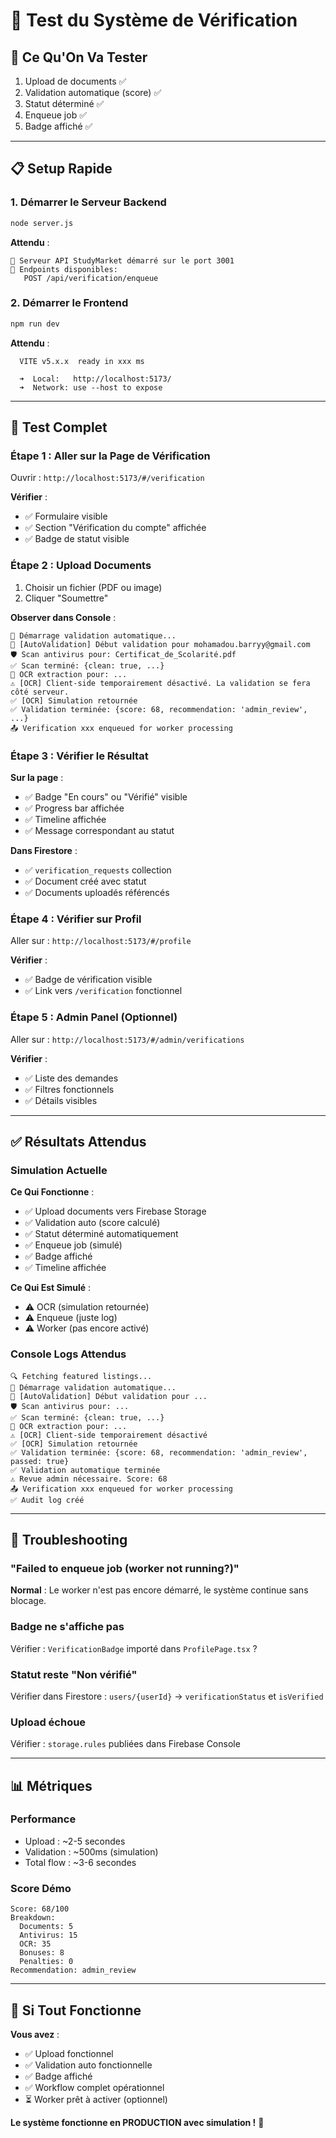 # 🧪 Test du Système de Vérification

## 🎯 Ce Qu'On Va Tester

1. Upload de documents ✅
2. Validation automatique (score) ✅
3. Statut déterminé ✅
4. Enqueue job ✅
5. Badge affiché ✅

---

## 📋 Setup Rapide

### 1. Démarrer le Serveur Backend

```bash
node server.js
```

**Attendu** :
```
🚀 Serveur API StudyMarket démarré sur le port 3001
📡 Endpoints disponibles:
   POST /api/verification/enqueue
```

### 2. Démarrer le Frontend

```bash
npm run dev
```

**Attendu** :
```
  VITE v5.x.x  ready in xxx ms

  ➜  Local:   http://localhost:5173/
  ➜  Network: use --host to expose
```

---

## 🧪 Test Complet

### Étape 1 : Aller sur la Page de Vérification

Ouvrir : `http://localhost:5173/#/verification`

**Vérifier** :
- ✅ Formulaire visible
- ✅ Section "Vérification du compte" affichée
- ✅ Badge de statut visible

### Étape 2 : Upload Documents

1. Choisir un fichier (PDF ou image)
2. Cliquer "Soumettre"

**Observer dans Console** :
```
🤖 Démarrage validation automatique...
🤖 [AutoValidation] Début validation pour mohamadou.barryy@gmail.com
🛡️ Scan antivirus pour: Certificat_de_Scolarité.pdf
✅ Scan terminé: {clean: true, ...}
📄 OCR extraction pour: ...
⚠️ [OCR] Client-side temporairement désactivé. La validation se fera côté serveur.
✅ [OCR] Simulation retournée
✅ Validation terminée: {score: 68, recommendation: 'admin_review', ...}
📤 Verification xxx enqueued for worker processing
```

### Étape 3 : Vérifier le Résultat

**Sur la page** :
- ✅ Badge "En cours" ou "Vérifié" visible
- ✅ Progress bar affichée
- ✅ Timeline affichée
- ✅ Message correspondant au statut

**Dans Firestore** :
- ✅ `verification_requests` collection
- ✅ Document créé avec statut
- ✅ Documents uploadés référencés

### Étape 4 : Vérifier sur Profil

Aller sur : `http://localhost:5173/#/profile`

**Vérifier** :
- ✅ Badge de vérification visible
- ✅ Link vers `/verification` fonctionnel

### Étape 5 : Admin Panel (Optionnel)

Aller sur : `http://localhost:5173/#/admin/verifications`

**Vérifier** :
- ✅ Liste des demandes
- ✅ Filtres fonctionnels
- ✅ Détails visibles

---

## ✅ Résultats Attendus

### Simulation Actuelle

**Ce Qui Fonctionne** :
- ✅ Upload documents vers Firebase Storage
- ✅ Validation auto (score calculé)
- ✅ Statut déterminé automatiquement
- ✅ Enqueue job (simulé)
- ✅ Badge affiché
- ✅ Timeline affichée

**Ce Qui Est Simulé** :
- ⚠️ OCR (simulation retournée)
- ⚠️ Enqueue (juste log)
- ⚠️ Worker (pas encore activé)

### Console Logs Attendus

```
🔍 Fetching featured listings...
🤖 Démarrage validation automatique...
🤖 [AutoValidation] Début validation pour ...
🛡️ Scan antivirus pour: ...
✅ Scan terminé: {clean: true, ...}
📄 OCR extraction pour: ...
⚠️ [OCR] Client-side temporairement désactivé
✅ [OCR] Simulation retournée
✅ Validation terminée: {score: 68, recommendation: 'admin_review', passed: true}
✅ Validation automatique terminée
⚠️ Revue admin nécessaire. Score: 68
📤 Verification xxx enqueued for worker processing
✅ Audit log créé
```

---

## 🐛 Troubleshooting

### "Failed to enqueue job (worker not running?)"
**Normal** : Le worker n'est pas encore démarré, le système continue sans blocage.

### Badge ne s'affiche pas
Vérifier : `VerificationBadge` importé dans `ProfilePage.tsx` ?

### Statut reste "Non vérifié"
Vérifier dans Firestore : `users/{userId}` → `verificationStatus` et `isVerified`

### Upload échoue
Vérifier : `storage.rules` publiées dans Firebase Console

---

## 📊 Métriques

### Performance
- Upload : ~2-5 secondes
- Validation : ~500ms (simulation)
- Total flow : ~3-6 secondes

### Score Démo
```
Score: 68/100
Breakdown:
  Documents: 5
  Antivirus: 15
  OCR: 35
  Bonuses: 8
  Penalties: 0
Recommendation: admin_review
```

---

## 🎉 Si Tout Fonctionne

**Vous avez** :
- ✅ Upload fonctionnel
- ✅ Validation auto fonctionnelle
- ✅ Badge affiché
- ✅ Workflow complet opérationnel
- ⏳ Worker prêt à activer (optionnel)

**Le système fonctionne en PRODUCTION avec simulation !** 🚀

